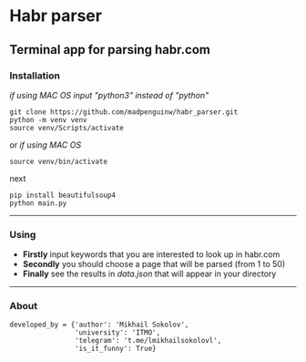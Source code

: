 # Habr parser
Terminal app for parsing habr.com
---
### Installation
*if using MAC OS input "python3" instead of "python"*
```
git clone https://github.com/madpenguinw/habr_parser.git
python -m venv venv
source venv/Scripts/activate
```
or *if using MAC OS*
```
source venv/bin/activate
```
next
```
pip install beautifulsoup4
python main.py
```
---
### Using
- **Firstly** input keywords that you are interested to look up in habr.com
- **Secondly** you should choose a page that will be parsed (from 1 to 50)
- **Finally** see the results in *data.json* that will appear in your directory 
---
### About
```
developed_by = {'author': 'Mikhail Sokolov',
                'university': 'ITMO',
                'telegram': 't.me/lmikhailsokolovl',
                'is_it_funny': True}
```
